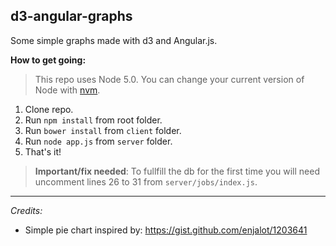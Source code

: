 d3-angular-graphs
-----------------
Some simple graphs made with d3 and Angular.js.


**How to get going:**

> This repo uses Node 5.0. You can change your current version of Node
> with [nvm](https://github.com/creationix/nvm).

 1. Clone repo.
 2. Run `npm install` from root folder.
 3. Run `bower install` from `client` folder.
 4. Run `node app.js` from `server` folder.
 5. That's it!

> **Important/fix needed**: To fullfill the db for the first time you will need uncomment lines 26 to 31 from `server/jobs/index.js`.

----------

*Credits:*
- Simple pie chart inspired by: https://gist.github.com/enjalot/1203641
